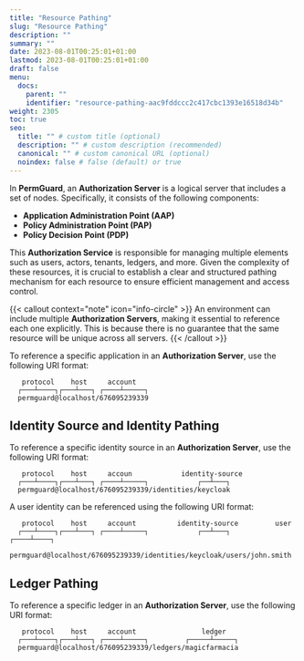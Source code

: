 ```yaml
---
title: "Resource Pathing"
slug: "Resource Pathing"
description: ""
summary: ""
date: 2023-08-01T00:25:01+01:00
lastmod: 2023-08-01T00:25:01+01:00
draft: false
menu:
  docs:
    parent: ""
    identifier: "resource-pathing-aac9fddccc2c417cbc1393e16518d34b"
weight: 2305
toc: true
seo:
  title: "" # custom title (optional)
  description: "" # custom description (recommended)
  canonical: "" # custom canonical URL (optional)
  noindex: false # false (default) or true
---
```


In **PermGuard**, an **Authorization Server** is a logical server that includes a set of nodes. Specifically, it consists of the following components:

- **Application Administration Point (AAP)**
- **Policy Administration Point (PAP)**
- **Policy Decision Point (PDP)**

This **Authorization Service** is responsible for managing multiple elements such as users, actors, tenants, ledgers, and more. Given the complexity of these resources, it is crucial to establish a clear and structured pathing mechanism for each resource to ensure efficient management and access control.

{{< callout context="note" icon="info-circle" >}}
An environment can include multiple **Authorization Servers**, making it essential to reference each one explicitly. This is because there is no guarantee that the same resource will be unique across all servers.
{{< /callout >}}

To reference a specific application in an **Authorization Server**, use the following URI format:

```text
   protocol    host     account
  ┌───┴────┐┌───┴───┐ ┌────┴─────┐
  permguard@localhost/676095239339
```

## Identity Source and Identity Pathing

To reference a specific identity source in an **Authorization Server**, use the following URI format:

```text
   protocol    host     accoun            identity-source
  ┌───┴────┐┌───┴───┐ ┌────┴─────┐            ┌──┴───┐
  permguard@localhost/676095239339/identities/keycloak
```

A user identity can be referenced using the following URI format:

```text
   protocol    host     account          identity-source         user
  ┌───┴────┐┌───┴───┐ ┌────┴─────┐            ┌──┴───┐       ┌────┴────┐
  permguard@localhost/676095239339/identities/keycloak/users/john.smith
```

## Ledger Pathing

To reference a specific ledger in an **Authorization Server**, use the following URI format:

```text
   protocol    host     account                ledger
  ┌───┴────┐┌───┴───┐ ┌────┴─────┐         ┌─────┴─────┐
  permguard@localhost/676095239339/ledgers/magicfarmacia
```

